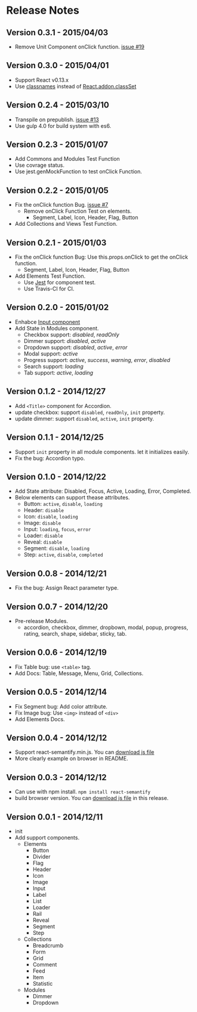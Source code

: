 Release Notes
=============

## Version 0.3.1 - 2015/04/03

- Remove Unit Component onClick function. [issue #19](https://github.com/jessy1092/react-semantify/issues/19)

## Version 0.3.0 - 2015/04/01

- Support React v0.13.x
- Use [classnames](https://github.com/JedWatson/classnames) instead of [React.addon.classSet](http://facebook.github.io/react/docs/class-name-manipulation.html)

## Version 0.2.4 - 2015/03/10

- Transpile on prepublish. [issue #13](https://github.com/jessy1092/react-semantify/issues/13)
- Use gulp 4.0 for build system with es6.

## Version 0.2.3 - 2015/01/07

- Add Commons and Modules Test Function
- Use covrage status.
- Use jest.genMockFunction to test onClick Function.

## Version 0.2.2 - 2015/01/05

- Fix the onClick function Bug. [issue #7](https://github.com/jessy1092/react-semantify/issues/7)
  + Remove onClick Function Test on elements.
    - Segment, Label, Icon, Header, Flag, Button
- Add Collections and Views Test Function.

## Version 0.2.1 - 2015/01/03

- Fix the onClick function Bug: Use this.props.onClick to get the onClick function.
  + Segment, Label, Icon, Header, Flag, Button
- Add Elements Test Function.
  + Use [Jest](https://facebook.github.io/jest/) for component test.
  + Use Travis-CI for CI.

## Version 0.2.0 - 2015/01/02

- Enhabce [Input component](https://github.com/jessy1092/react-semantify/blob/master/docs/Elements.md#input)
- Add State in Modules component.
  + Checkbox support: *disabled*, *readOnly*
  + Dimmer support: *disabled*, *active*
  + Dropdown support: *disabled*, *active*, *error*
  + Modal support: *active*
  + Progress support: *active*, *success*, *warning*, *error*, *disabled*
  + Search support: *loading*
  + Tab support: *active*, *loading*

## Version 0.1.2 - 2014/12/27

- Add `<Title>` component for Accordion.
- update checkbox: support `disabled`, `readOnly`, `init` property.
- update dimmer: support `disabled`, `active`, `init` property.

## Version 0.1.1 - 2014/12/25

- Support `init` property in all module components. let it initializes easily.
- Fix the bug: Accordion typo.

## Version 0.1.0 - 2014/12/22

- Add State attribute: Disabled, Focus, Active, Loading, Error, Completed.
- Below elements can support thease attributes.
  + Button: `active`, `disable`, `loading`
  + Header: `disable`
  + Icon: `disable`, `loading`
  + Image: `disable`
  + Input: `loading`, `focus`, `error`
  + Loader: `disable`
  + Reveal: `disable`
  + Segment: `disable`, `loading`
  + Step: `active`, `disable`, `completed`

## Version 0.0.8 - 2014/12/21

- Fix the bug: Assign React parameter type.

## Version 0.0.7 - 2014/12/20

- Pre-release Modules.
  - accordion, checkbox, dimmer, dropbown, modal, popup, progress, rating, search, shape, sidebar, sticky, tab.

## Version 0.0.6 - 2014/12/19

- Fix Table bug: use `<table>` tag.
- Add Docs: Table, Message, Menu, Grid, Collections.

## Version 0.0.5 - 2014/12/14

- Fix Segment bug: Add color attribute.
- Fix Image bug: Use `<img>` instead of `<div>`
- Add Elements Docs.

## Version 0.0.4 - 2014/12/12

- Support react-semantify.min.js. You can [download js file](https://github.com/jessy1092/react-semantify/releases/)
- More clearly example on browser in README.

## Version 0.0.3 - 2014/12/12

- Can use with npm install. `npm install react-semantify`
- build browser version. You can [download js file](https://github.com/jessy1092/react-semantify/releases/download/v0.0.3/react-semantify.js) in this release.

## Version 0.0.1 - 2014/12/11

- init
- Add support components.
  + Elements
    - Button
    - Divider
    - Flag
    - Header
    - Icon
    - Image
    - Input
    - Label
    - List
    - Loader
    - Rail
    - Reveal
    - Segment
    - Step
  + Collections
    - Breadcrumb
    - Form
    - Grid
    - Comment
    - Feed
    - Item
    - Statistic
  + Modules
    - Dimmer
    - Dropdown

